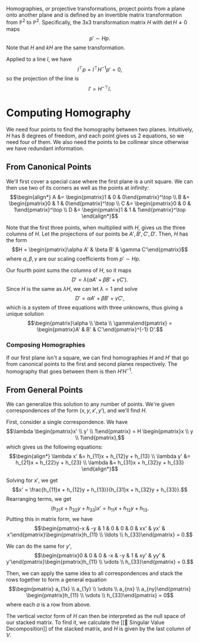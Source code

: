 Homographies, or projective transformations, project points from a plane onto another plane and is defined by an invertible matrix transformation from $\mathbb{P}^2$ to $\mathbb{P}^2$. Specifically, the 3x3 transformation matrix $H$ with $\det H \neq 0$ maps $$p' \sim Hp.$$ Note that $H$ and $kH$ are the same transformation.

Applied to a line $l$, we have $$l^\top p = l^\top H^{-1}p' = 0,$$ so the projection of the line is $$l' = H^{-\top} l.$$

# Computing Homography
We need four points to find the homography between two planes. Intuitively, $H$ has $8$ degrees of freedom, and each point gives us $2$ equations, so we need four of them. We also need the points to be collinear since otherwise we have redundant information.

## From Canonical Points
We'll first cover a special case where the first plane is a unit square. We can then use two of its corners as well as the points at infinity: $$\begin{align*} A &= \begin{pmatrix}1 & 0 & 0\end{pmatrix}^\top \\ B &= \begin{pmatrix}0 & 1 & 0\end{pmatrix}^\top \\ C &= \begin{pmatrix}0 & 0 & 1\end{pmatrix}^\top \\ D &= \begin{pmatrix}1 & 1 & 1\end{pmatrix}^\top \end{align*}$$

Note that the first three points, when multiplied with $H$, gives us the three columns of $H$. Let the projections of our points be $A', B', C', D'$. Then, $H$ has the form $$H = \begin{pmatrix}\alpha A' & \beta B' & \gamma C'\end{pmatrix}$$ where $\alpha, \beta, \gamma$ are our scaling coefficients from $p' \sim Hp$.

Our fourth point sums the columns of $H$, so it maps $$D' = \lambda(\alpha A' + \beta B' + \gamma C').$$ Since $H$ is the same as $\lambda H$, we can let $\lambda = 1$ and solve $$D' = \alpha A' + \beta B' + \gamma C',$$ which is a system of three equations with three unknowns, thus giving a unique solution $$\begin{pmatrix}\alpha \\ \beta \\ \gamma\end{pmatrix} = \begin{pmatrix}A' & B' & C'\end{pmatrix}^{-1} D'.$$

### Composing Homographies
If our first plane isn't a square, we can find homographies $H$ and $H'$ that go from canonical points to the first and second planes respectively. The homography that goes between them is then $H' H^{-1}$.

## From General Points
We can generalize this solution to any number of points. We're given correspondences of the form $(x, y, x', y')$, and we'll find $H$.

First, consider a single correspondence. We have $$\lambda \begin{pmatrix}x' \\ y' \\ 1\end{pmatrix} = H \begin{pmatrix}x \\ y \\ 1\end{pmatrix},$$ which gives us the following equations: $$\begin{align*} \lambda x' &= h_{11}x + h_{12}y + h_{13} \\ \lambda y' &= h_{21}x + h_{22}y + h_{23} \\ \lambda &= h_{31}x + h_{32}y + h_{33} \end{align*}$$

Solving for $x'$, we get $$x' = \frac{h_{11}x + h_{12}y + h_{13}}{h_{31}x + h_{32}y + h_{33}}.$$
Rearranging terms, we get $$(h_{31}x + h_{32}y + h_{33})x' = h_{11}x + h_{12}y + h_{13}.$$ Putting this in matrix form, we have $$\begin{pmatrix}-x & -y & 1 & 0 & 0 & 0 & xx' & yx' & x'\end{pmatrix}\begin{pmatrix}h_{11} \\ \ldots \\ h_{33}\end{pmatrix} = 0.$$

We can do the same for $y'$, $$\begin{pmatrix}0 & 0 & 0 & -x & -y & 1 & xy' & yy' & y'\end{pmatrix}\begin{pmatrix}h_{11} \\ \vdots \\ h_{33}\end{pmatrix} = 0.$$

Then, we can apply the same idea to all correspondences and stack the rows together to form a general equation $$\begin{pmatrix} a_{1x} \\ a_{1y} \\ \vdots \\ a_{nx} \\ a_{ny}\end{pmatrix} \begin{pmatrix}h_{11} \\ \vdots \\ h_{33}\end{pmatrix} = 0$$ where each $a$ is a row from above.

The vertical vector form of $H$ can then be interpreted as the null space of our stacked matrix. To find it, we calculate the [[📎 Singular Value Decomposition]] of the stacked matrix, and $H$ is given by the last column of $V$.